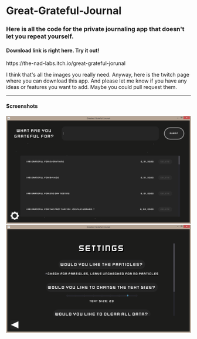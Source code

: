 # Great-Grateful-Journal
<h3>Here is all the code for the private journaling app that doesn't let you repeat yourself.</h3>

<h4>Download link is right here. Try it out!</h4>
https://the-nad-labs.itch.io/great-grateful-jorunal



I think that's all the images you really need. Anyway, here is the twitch page where you can download this app. And please let me know if you have any ideas or features you want to add. Maybe you could pull request them.

<hr>

<h4>Screenshots</h4>

![](images/main.png)
![](images/second.png)

